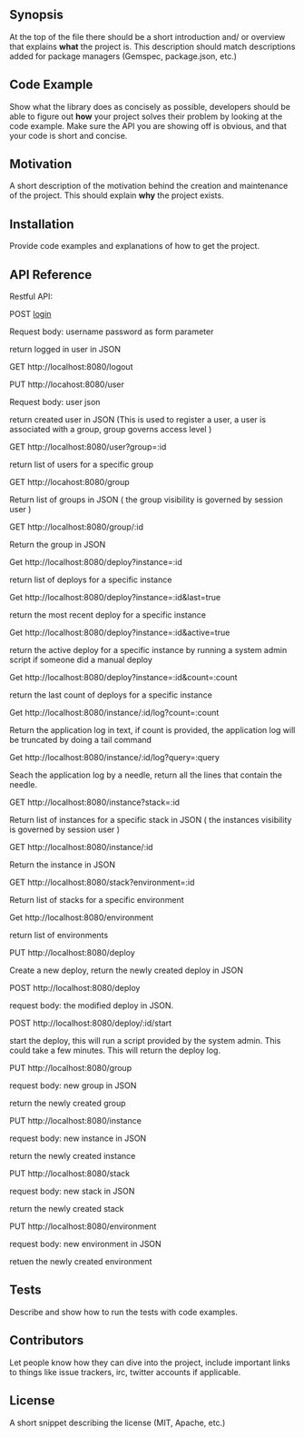 ## Synopsis

At the top of the file there should be a short introduction and/ or overview that explains **what** the project is. This description should match descriptions added for package managers (Gemspec, package.json, etc.)

## Code Example

Show what the library does as concisely as possible, developers should be able to figure out **how** your project solves their problem by looking at the code example. Make sure the API you are showing off is obvious, and that your code is short and concise.

## Motivation

A short description of the motivation behind the creation and maintenance of the project. This should explain **why** the project exists.

## Installation

Provide code examples and explanations of how to get the project.

## API Reference

Restful API:



POST [login](http://localhost:8080/login)

Request body: username password as form parameter

return logged in user in JSON


GET http://localhost:8080/logout

PUT http://locahost:8080/user

Request body: user json

return created user in JSON
(This is used to register a user, a user is associated with a group, group governs access level )


GET http://localhost:8080/user?group=:id

return list of users for a specific group




GET http://locahost:8080/group

Return list of groups in JSON ( the group visibility is governed by session user )


GET http://localhost:8080/group/:id

Return the group in JSON

Get http://localhost:8080/deploy?instance=:id

return list of deploys for a specific instance

Get http://localhost:8080/deploy?instance=:id&last=true

return the most recent deploy for a specific instance


Get http://localhost:8080/deploy?instance=:id&active=true

return the active deploy for a specific instance by running a system admin script if someone did a manual deploy

Get http://localhost:8080/deploy?instance=:id&count=:count

return the last count of deploys for a specific instance

Get http://localhost:8080/instance/:id/log?count=:count

Return the application log in text, if count is provided, the application log will be truncated by doing a tail command

Get http://localhost:8080/instance/:id/log?query=:query

Seach the application log by a needle, return all the lines that contain the needle.


GET http://localhost:8080/instance?stack=:id

Return list of instances for a specific stack in JSON ( the instances visibility is governed by session user )

GET http://localhost:8080/instance/:id

Return the instance in JSON

GET http://localhost:8080/stack?environment=:id

Return list of stacks for a specific environment

Get http://localhost:8080/environment

return list of environments 

PUT http://localhost:8080/deploy

Create a new deploy, return the newly created deploy in JSON

POST http://localhost:8080/deploy

request body: the modified deploy in JSON. 

POST http://localhost:8080/deploy/:id/start

start the deploy, this will run a script provided by the system admin. This could take a few minutes. This will return the deploy log. 

PUT http://localhost:8080/group

request body: new group in JSON

return the newly created group

PUT http://localhost:8080/instance

request body: new instance in JSON

return the newly created instance

PUT http://localhost:8080/stack

request body: new stack in JSON

return the newly created stack

PUT http://localhost:8080/environment

request body: new environment in JSON

retuen the newly created environment



## Tests

Describe and show how to run the tests with code examples.

## Contributors

Let people know how they can dive into the project, include important links to things like issue trackers, irc, twitter accounts if applicable.

## License

A short snippet describing the license (MIT, Apache, etc.)